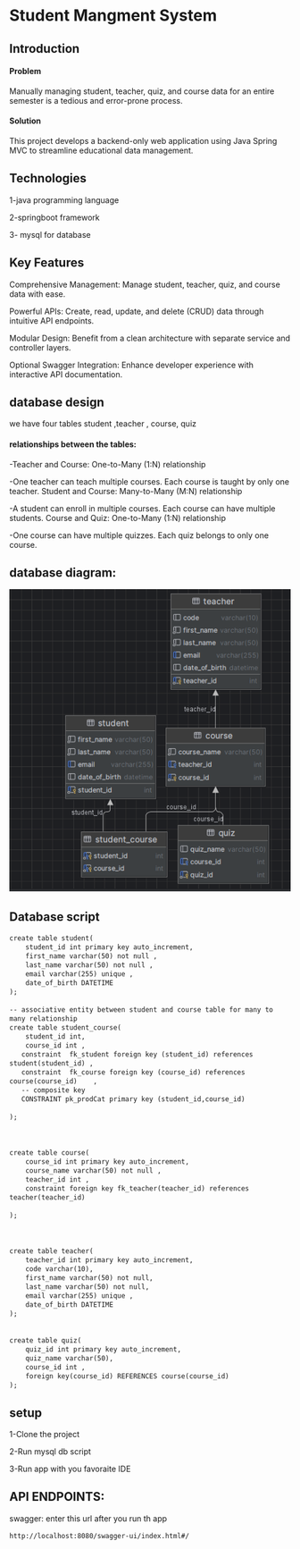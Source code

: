 
# Student Mangment System

## Introduction 
#### Problem
 Manually managing student, teacher, quiz, and course data for an entire semester is a tedious and error-prone process.

#### Solution
 This project develops a backend-only web application using Java Spring MVC to streamline  educational data management.

## Technologies 
1-java programming language

2-springboot framework

3- mysql for database


## Key Features
Comprehensive Management: Manage student, teacher, quiz, and course data with ease.

Powerful APIs: Create, read, update, and delete (CRUD) data through intuitive API 
endpoints.

Modular Design: Benefit from a clean architecture with separate service and controller layers.

Optional Swagger Integration: Enhance developer experience with interactive API documentation.



 ## database design 
 we have four tables 
 student ,teacher , course, quiz

 #### relationships between the tables:

-Teacher and Course: One-to-Many (1:N) relationship

-One teacher can teach multiple courses.
Each course is taught by only one teacher.
Student and Course: Many-to-Many (M:N) relationship

-A student can enroll in multiple courses.
Each course can have multiple students.
Course and Quiz: One-to-Many (1:N) relationship

-One course can have multiple quizzes.
Each quiz belongs to only one course.

## database diagram:

<img src="https://github.com/Mohamedmagdy1790/Student-Management-System/blob/main/dbdiagram.png">

## Database script
``` mysql script
create table student(
    student_id int primary key auto_increment,
    first_name varchar(50) not null ,
    last_name varchar(50) not null ,
    email varchar(255) unique ,
    date_of_birth DATETIME
);

-- associative entity between student and course table for many to many relationship
create table student_course(
    student_id int,
    course_id int ,
   constraint  fk_student foreign key (student_id) references student(student_id) ,
   constraint  fk_course foreign key (course_id) references course(course_id)    ,
   -- composite key
   CONSTRAINT pk_prodCat primary key (student_id,course_id)

);



create table course(
    course_id int primary key auto_increment,
    course_name varchar(50) not null ,
    teacher_id int ,
    constraint foreign key fk_teacher(teacher_id) references teacher(teacher_id)

);



create table teacher(
    teacher_id int primary key auto_increment,
    code varchar(10),
    first_name varchar(50) not null,
    last_name varchar(50) not null,
    email varchar(255) unique ,
    date_of_birth DATETIME
);


create table quiz(
    quiz_id int primary key auto_increment,
    quiz_name varchar(50),
    course_id int ,
    foreign key(course_id) REFERENCES course(course_id)
);

```

## setup
 
1-Clone the project

2-Run mysql db script

3-Run app with you favoraite IDE 

## API ENDPOINTS: 
 swagger: 
enter this url after you run th app 
```
http://localhost:8080/swagger-ui/index.html#/
```






